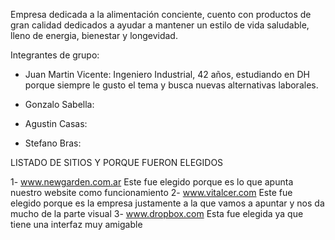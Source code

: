 Empresa dedicada a la alimentación conciente, cuento con productos de gran calidad dedicados a ayudar a mantener un estilo de vida saludable, lleno de energia, bienestar y longevidad.

Integrantes de grupo:

- Juan Martin Vicente: Ingeniero Industrial, 42 años, estudiando en DH porque siempre le gusto el tema y busca nuevas alternativas laborales.

- Gonzalo Sabella:
- Agustin Casas:
- Stefano  Bras:


LISTADO DE SITIOS Y PORQUE FUERON ELEGIDOS

1- www.newgarden.com.ar Este fue elegido porque es lo que apunta nuestro website como funcionamiento
2- www.vitalcer.com Este fue elegido porque es la empresa justamente a la que vamos a apuntar y nos da mucho de la parte visual
3- www.dropbox.com Esta fue elegida ya que tiene una interfaz muy amigable